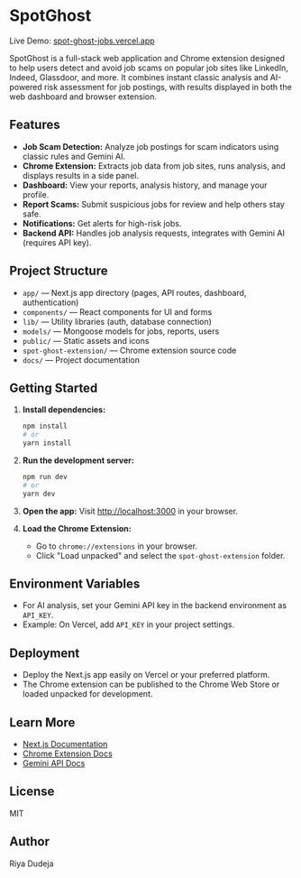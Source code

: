 # SpotGhost

Live Demo: [spot-ghost-jobs.vercel.app](https://spot-ghost-jobs.vercel.app)

SpotGhost is a full-stack web application and Chrome extension designed to help users detect and avoid job scams on popular job sites like LinkedIn, Indeed, Glassdoor, and more. It combines instant classic analysis and AI-powered risk assessment for job postings, with results displayed in both the web dashboard and browser extension.

## Features
- **Job Scam Detection:** Analyze job postings for scam indicators using classic rules and Gemini AI.
- **Chrome Extension:** Extracts job data from job sites, runs analysis, and displays results in a side panel.
- **Dashboard:** View your reports, analysis history, and manage your profile.
- **Report Scams:** Submit suspicious jobs for review and help others stay safe.
- **Notifications:** Get alerts for high-risk jobs.
- **Backend API:** Handles job analysis requests, integrates with Gemini AI (requires API key).

## Project Structure
- `app/` — Next.js app directory (pages, API routes, dashboard, authentication)
- `components/` — React components for UI and forms
- `lib/` — Utility libraries (auth, database connection)
- `models/` — Mongoose models for jobs, reports, users
- `public/` — Static assets and icons
- `spot-ghost-extension/` — Chrome extension source code
- `docs/` — Project documentation

## Getting Started
1. **Install dependencies:**
	```bash
	npm install
	# or
	yarn install
	```
2. **Run the development server:**
	```bash
	npm run dev
	# or
	yarn dev
	```
3. **Open the app:**
	Visit [http://localhost:3000](http://localhost:3000) in your browser.

4. **Load the Chrome Extension:**
	- Go to `chrome://extensions` in your browser.
	- Click "Load unpacked" and select the `spot-ghost-extension` folder.

## Environment Variables
- For AI analysis, set your Gemini API key in the backend environment as `API_KEY`.
- Example: On Vercel, add `API_KEY` in your project settings.

## Deployment
- Deploy the Next.js app easily on Vercel or your preferred platform.
- The Chrome extension can be published to the Chrome Web Store or loaded unpacked for development.

## Learn More
- [Next.js Documentation](https://nextjs.org/docs)
- [Chrome Extension Docs](https://developer.chrome.com/docs/extensions/)
- [Gemini API Docs](https://ai.google.dev/)

## License
MIT

## Author
Riya Dudeja
